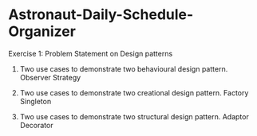 # Astronaut-Daily-Schedule-Organizer
Exercise 1: Problem Statement on Design patterns

1.	Two use cases to demonstrate two behavioural design pattern.
  Observer
  Strategy

2.	Two use cases to demonstrate two creational design pattern.
  Factory
  Singleton

3.	Two use cases to demonstrate two structural design pattern.
  Adaptor
  Decorator
